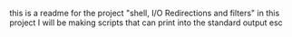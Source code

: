 this is a readme for the project "shell, I/O Redirections and filters"
in this project I will be making scripts that can print into the standard output esc
